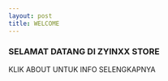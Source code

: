```yaml
---
layout: post
title: WELCOME
---
```

### SELAMAT DATANG DI ZYINXX STORE
KLIK ABOUT UNTUK INFO SELENGKAPNYA
